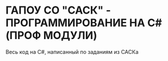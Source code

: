 # ГАПОУ СО "САСК" - ПРОГРАММИРОВАНИЕ НА C# (ПРОФ МОДУЛИ)
Весь код на C#, написанный по заданиям из САСКа
